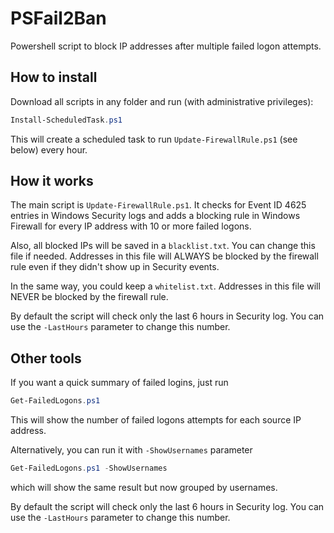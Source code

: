 # PSFail2Ban

Powershell script to block IP addresses after multiple failed logon attempts.



## How to install

Download all scripts in any folder and run (with administrative privileges):

```powershell
Install-ScheduledTask.ps1
```

This will create a scheduled task to run `Update-FirewallRule.ps1` (see below) every hour.



## How it works

The main script is `Update-FirewallRule.ps1`. It checks for Event ID 4625 entries in Windows Security logs and adds a blocking rule in Windows Firewall for every IP address with 10 or more failed logons.

Also, all blocked IPs will be saved in a `blacklist.txt`. You can change this file if needed. Addresses in this file will ALWAYS be blocked by the firewall rule even if they didn't show up in Security events.

In the same way, you could keep a `whitelist.txt`. Addresses in this file will NEVER be blocked by the firewall rule.

By default the script will check only the last 6 hours in Security log. You can use the `-LastHours` parameter to change this number.



## Other tools

If you want a quick summary of failed logins, just run

```powershell
Get-FailedLogons.ps1
```

This will show the number of failed logons attempts for each source IP address.

Alternatively, you can run it with `-ShowUsernames` parameter

```powershell
Get-FailedLogons.ps1 -ShowUsernames
```

which will show the same result but now grouped by usernames.

By default the script will check only the last 6 hours in Security log. You can use the `-LastHours` parameter to change this number.